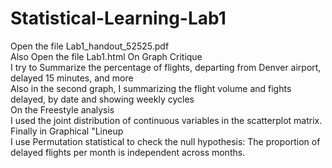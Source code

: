 # Statistical-Learning-Lab1
Open the file Lab1_handout_52525.pdf  <br />
Also Open the file Lab1.html
On Graph Critique<br />
I try to Summarize the percentage of flights, departing from Denver airport, delayed 15 minutes, and more<br />
Also in the second graph, I summarizing the flight volume and fights delayed, by date and showing weekly cycles<br />
On the Freestyle analysis<br />
I used the joint distribution of continuous variables in the scatterplot matrix.<br />
Finally in Graphical "Lineup<br />
I use Permutation statistical to check the null hypothesis: The proportion of delayed flights per month is independent across months.

